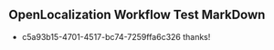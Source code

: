 ## OpenLocalization Workflow Test MarkDown
* c5a93b15-4701-4517-bc74-7259ffa6c326 
thanks!<!--HONumber=Mar16_HO2-->
